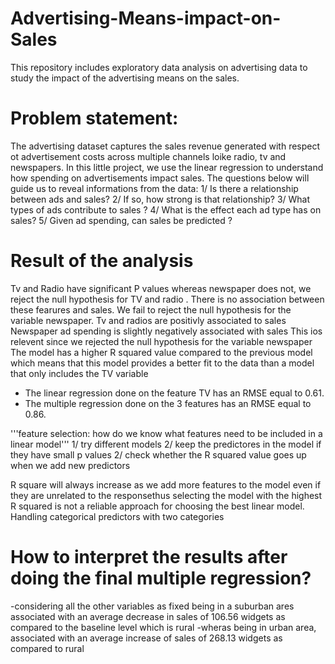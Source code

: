 # Advertising-Means-impact-on-Sales
This repository includes exploratory data analysis on advertising data to study the impact of the advertising means on the sales.

# Problem statement: 
The advertising dataset captures the sales revenue generated with respect ot advertisement costs across multiple channels loike radio, tv and newspapers.
In this little project, we use the linear regression to understand how spending on advertisements impact sales.
The questions below will guide us to reveal informations from the data: 
1/ Is there a relationship between ads and sales? 
2/ If so, how strong is that relationship?
3/ What types of ads contribute to sales ? 
4/ What is the effect each ad type has on sales? 
5/ Given ad spending, can sales be predicted ? 

# Result of the analysis

Tv and Radio have significant P values whereas newspaper does not, we reject the null hypothesis for TV and radio . There is no association between these fearures and sales.
We fail to reject the null hypothesis for the variable newspaper.
Tv and radios are positivly associated to sales
Newspaper ad spending is slightly negatively associated with sales
This ios relevent since we rejected the null hypothesis for the variable newspaper
The model has a higher R squared value compared to the previous model which means that this model provides a better fit to the data than a model that only includes the TV variable

- The linear regression done on the feature TV has an RMSE equal to 0.61.
- The multiple regression done on the 3 features has an RMSE equal to 0.86. 

'''feature selection: how do we know what features need to be included in a linear model'''
1/ try different models
2/ keep the predictores in the model if they have small p values
2/ check whether the R squared value goes up when we add new predictors

R square will always increase as we add more features to the model even if they are unrelated to the responsethus selecting the model with the highest R squared is not a reliable approach for choosing the best linear model.
Handling categorical predictors with two categories 

# How to interpret the results after doing the final multiple regression?
-considering all the other variables as fixed being in a suburban ares associated with an average decrease in sales of 106.56 widgets as compared to the baseline level which is rural
-wheras being in urban  area, associated with an average increase of sales of 268.13 widgets as compared to rural 
